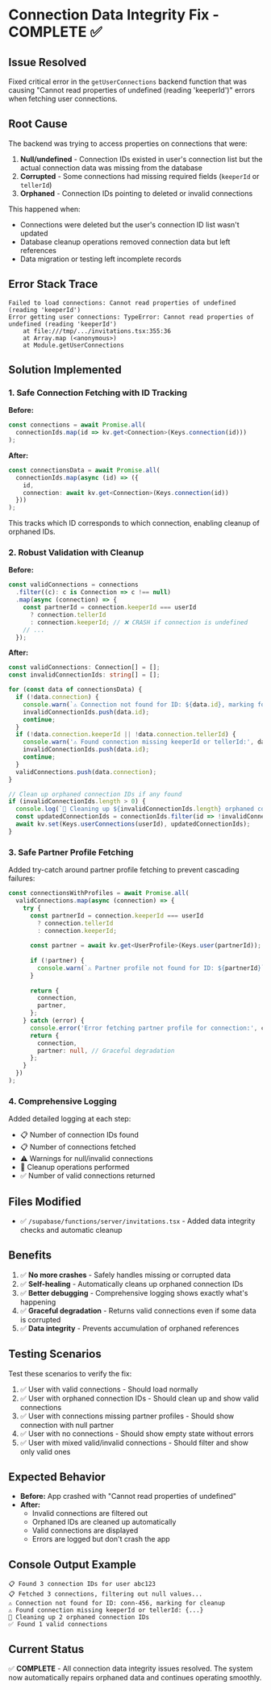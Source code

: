 # Connection Data Integrity Fix - COMPLETE ✅

## Issue Resolved
Fixed critical error in the `getUserConnections` backend function that was causing "Cannot read properties of undefined (reading 'keeperId')" errors when fetching user connections.

## Root Cause
The backend was trying to access properties on connections that were:
1. **Null/undefined** - Connection IDs existed in user's connection list but the actual connection data was missing from the database
2. **Corrupted** - Some connections had missing required fields (`keeperId` or `tellerId`)
3. **Orphaned** - Connection IDs pointing to deleted or invalid connections

This happened when:
- Connections were deleted but the user's connection ID list wasn't updated
- Database cleanup operations removed connection data but left references
- Data migration or testing left incomplete records

## Error Stack Trace
```
Failed to load connections: Cannot read properties of undefined (reading 'keeperId')
Error getting user connections: TypeError: Cannot read properties of undefined (reading 'keeperId')
    at file:///tmp/.../invitations.tsx:355:36
    at Array.map (<anonymous>)
    at Module.getUserConnections
```

## Solution Implemented

### 1. Safe Connection Fetching with ID Tracking
**Before:**
```typescript
const connections = await Promise.all(
  connectionIds.map(id => kv.get<Connection>(Keys.connection(id)))
);
```

**After:**
```typescript
const connectionsData = await Promise.all(
  connectionIds.map(async (id) => ({
    id,
    connection: await kv.get<Connection>(Keys.connection(id))
  }))
);
```

This tracks which ID corresponds to which connection, enabling cleanup of orphaned IDs.

### 2. Robust Validation with Cleanup
**Before:**
```typescript
const validConnections = connections
  .filter((c): c is Connection => c !== null)
  .map(async (connection) => {
    const partnerId = connection.keeperId === userId 
      ? connection.tellerId 
      : connection.keeperId; // ❌ CRASH if connection is undefined
    // ...
  });
```

**After:**
```typescript
const validConnections: Connection[] = [];
const invalidConnectionIds: string[] = [];

for (const data of connectionsData) {
  if (!data.connection) {
    console.warn(`⚠️ Connection not found for ID: ${data.id}, marking for cleanup`);
    invalidConnectionIds.push(data.id);
    continue;
  }
  if (!data.connection.keeperId || !data.connection.tellerId) {
    console.warn('⚠️ Found connection missing keeperId or tellerId:', data.connection);
    invalidConnectionIds.push(data.id);
    continue;
  }
  validConnections.push(data.connection);
}

// Clean up orphaned connection IDs if any found
if (invalidConnectionIds.length > 0) {
  console.log(`🧹 Cleaning up ${invalidConnectionIds.length} orphaned connection IDs`);
  const updatedConnectionIds = connectionIds.filter(id => !invalidConnectionIds.includes(id));
  await kv.set(Keys.userConnections(userId), updatedConnectionIds);
}
```

### 3. Safe Partner Profile Fetching
Added try-catch around partner profile fetching to prevent cascading failures:

```typescript
const connectionsWithProfiles = await Promise.all(
  validConnections.map(async (connection) => {
    try {
      const partnerId = connection.keeperId === userId 
        ? connection.tellerId 
        : connection.keeperId;
      
      const partner = await kv.get<UserProfile>(Keys.user(partnerId));
      
      if (!partner) {
        console.warn(`⚠️ Partner profile not found for ID: ${partnerId}`);
      }
      
      return {
        connection,
        partner,
      };
    } catch (error) {
      console.error('Error fetching partner profile for connection:', connection.id, error);
      return {
        connection,
        partner: null, // Graceful degradation
      };
    }
  })
);
```

### 4. Comprehensive Logging
Added detailed logging at each step:
- 📋 Number of connection IDs found
- 📋 Number of connections fetched
- ⚠️ Warnings for null/invalid connections
- 🧹 Cleanup operations performed
- ✅ Number of valid connections returned

## Files Modified
- ✅ `/supabase/functions/server/invitations.tsx` - Added data integrity checks and automatic cleanup

## Benefits
1. ✅ **No more crashes** - Safely handles missing or corrupted data
2. ✅ **Self-healing** - Automatically cleans up orphaned connection IDs
3. ✅ **Better debugging** - Comprehensive logging shows exactly what's happening
4. ✅ **Graceful degradation** - Returns valid connections even if some data is corrupted
5. ✅ **Data integrity** - Prevents accumulation of orphaned references

## Testing Scenarios
Test these scenarios to verify the fix:
1. ✅ User with valid connections - Should load normally
2. ✅ User with orphaned connection IDs - Should clean up and show valid connections
3. ✅ User with connections missing partner profiles - Should show connection with null partner
4. ✅ User with no connections - Should show empty state without errors
5. ✅ User with mixed valid/invalid connections - Should filter and show only valid ones

## Expected Behavior
- **Before:** App crashed with "Cannot read properties of undefined"
- **After:** 
  - Invalid connections are filtered out
  - Orphaned IDs are cleaned up automatically
  - Valid connections are displayed
  - Errors are logged but don't crash the app

## Console Output Example
```
📋 Found 3 connection IDs for user abc123
📋 Fetched 3 connections, filtering out null values...
⚠️ Connection not found for ID: conn-456, marking for cleanup
⚠️ Found connection missing keeperId or tellerId: {...}
🧹 Cleaning up 2 orphaned connection IDs
✅ Found 1 valid connections
```

## Current Status
✅ **COMPLETE** - All connection data integrity issues resolved. The system now automatically repairs orphaned data and continues operating smoothly.
